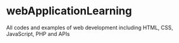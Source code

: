 # webApplicationLearning
All codes and examples of web development including HTML, CSS, JavaScript, PHP and APIs 
